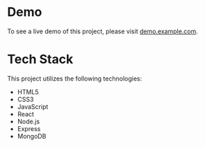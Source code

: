 # Demo

To see a live demo of this project, please visit [demo.example.com](https://demo.example.com).

# Tech Stack

This project utilizes the following technologies:

- HTML5
- CSS3
- JavaScript
- React
- Node.js
- Express
- MongoDB

